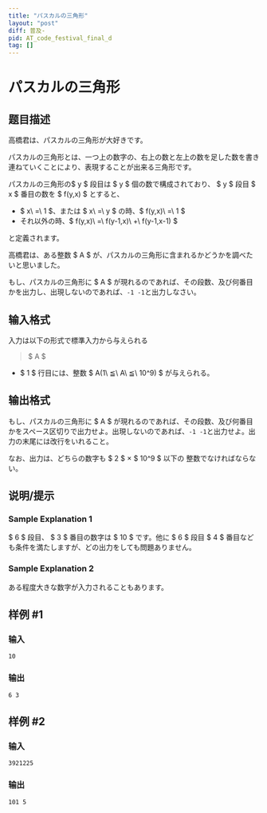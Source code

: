 ```yaml
---
title: "パスカルの三角形"
layout: "post"
diff: 普及-
pid: AT_code_festival_final_d
tag: []
---
```


# パスカルの三角形

## 题目描述

[problemUrl]: https://atcoder.jp/contests/code-festival-2014-final/tasks/code_festival_final_d

高橋君は、パスカルの三角形が大好きです。

パスカルの三角形とは、一つ上の数字の、右上の数と左上の数を足した数を書き連ねていくことにより、表現することが出来る三角形です。

パスカルの三角形の$ y $ 段目は $ y $ 個の数で構成されており、 $ y $ 段目 $ x $ 番目の数を $ f(y,x) $ とすると、

- $ x\ =\ 1 $、または $ x\ =\ y $ の時、$ f(y,x)\ =\ 1 $
- それ以外の時、$ f(y,x)\ =\ f(y-1,x)\ +\ f(y-1,x-1) $

と定義されます。

高橋君は、ある整数 $ A $ が、パスカルの三角形に含まれるかどうかを調べたいと思いました。

もし、パスカルの三角形に $ A $ が現れるのであれば、その段数、及び何番目かを出力し、出現しないのであれば、`-1 -1`と出力しなさい。

## 输入格式

入力は以下の形式で標準入力から与えられる

> $ A $

- $ 1 $ 行目には、整数 $ A(1\ ≦\ A\ ≦\ 10^9) $ が与えられる。

## 输出格式

もし、パスカルの三角形に $ A $ が現れるのであれば、その段数、及び何番目かをスペース区切りで出力せよ。出現しないのであれば、`-1 -1`と出力せよ。出力の末尾には改行をいれること。

なお、出力は、どちらの数字も $ 2 $ × $ 10^9 $ 以下の 整数でなければならない。

## 说明/提示

### Sample Explanation 1

$ 6 $ 段目、 $ 3 $ 番目の数字は $ 10 $ です。他に $ 6 $ 段目 $ 4 $ 番目なども条件を満たしますが、どの出力をしても問題ありません。

### Sample Explanation 2

ある程度大きな数字が入力されることもあります。

## 样例 #1

### 输入

```
10
```

### 输出

```
6 3
```

## 样例 #2

### 输入

```
3921225
```

### 输出

```
101 5
```

